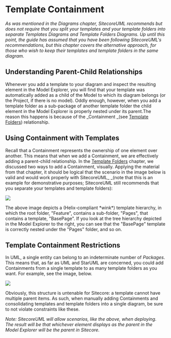 # Template Containment

_As was mentioned in the Diagrams chapter, SitecoreUML recommends but does not require that you split your templates and your template folders into separate Templates Diagrams and Template Folders Diagrams. Up until this point, the guide has assumed that you have been following SitecoreUML's recommendations, but this chapter covers the alternative approach, for those who wish to keep their templates and template folders in the same diagram._

## Understanding Parent-Child Relationships

Whenever you add a template to your diagram and inspect the resulting element in the Model Explorer, you will find that your template was automatically added as a child of the Model to which its diagram belongs \(or the Project, if there is no model\). Oddly enough, however, when you add a template folder as a sub-package of another template folder the child element in the Model Explorer is properly nested under its parent.The reason this happens is because of the _Containment _\(see [Template Folders](/guide/template-folders.md)\) relationship.

## Using Containment with Templates

Recall that a Containment represents the ownership of one element over another. This means that when we add a Containment, we are effectively adding a parent-child relationship. In the [Template Folders](/guide/template-folders.md) chapter, we discussed two ways to add a Containment, visually. Applying the material from that chapter, it should be logical that the scenario in the image below is valid and would work properly with SitecoreUML_ _\(note that this is an example for demonstrative purposes; SitecoreUML still recommends that you separate your templates and template folders\):

![](https://github.com/zkniebel/SitecoreUML/blob/master/assets/StarUML-TreeHierarchy-OneDiagramWithHierarchy.png?raw=true)

The above image depicts a \(Helix-compliant \*wink\*\) template hierarchy, in which the root folder, "Feature", contains a sub-folder, "Pages", that contains a template, "BasePage". If you look at the tree hierarchy depicted in the Model Explorer to the right, you can see that the "BasePage" template is correctly nested under the "Pages" folder, and so on.

## Template Containment Restrictions

In UML, a single entity can belong to an indeterminate number of _Packages_. This means that, as far as UML and StarUML are concerned, you could add Containments from a single template to as many template folders as you want. For example, see the image, below.

![](https://github.com/zkniebel/SitecoreUML/blob/master/assets/StarUML-TreeHierarchy-MultipleContainments.png?raw=true)

Obviously, this structure is untenable for Sitecore: a template cannot have multiple parent items. As such, when manually adding Containments and consolidating templates and template folders into a single diagram, be sure to not violate constraints like these.

_Note: SitecoreUML will allow scenarios, like the above, when deploying. The result will be that whichever element displays as the parent in the Model Explorer will be the parent in Sitecore._

